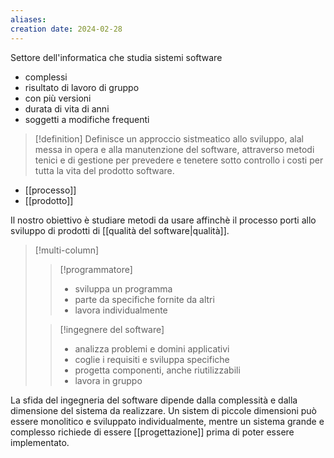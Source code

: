 ```yaml
---
aliases: 
creation date: 2024-02-28
---
```


Settore dell'informatica che studia sistemi software
- complessi
- risultato di lavoro di gruppo
- con più versioni
- durata di vita di anni
- soggetti a modifiche frequenti

>[!definition]
>Definisce un approccio sistmeatico allo sviluppo, alal messa in opera e alla manutenzione del software, attraverso metodi tenici e di gestione per prevedere e tenetere sotto controllo i costi per tutta la vita del prodotto software.


- [[processo]]
- [[prodotto]]

Il nostro obiettivo è studiare metodi da usare affinchè il processo porti allo sviluppo di prodotti di [[qualità del software|qualità]].


>[!multi-column]
>
>>[!programmatore]
>>- sviluppa un programma
>>- parte da specifiche fornite da altri
>>- lavora individualmente
>
>>[!ingegnere del software]
>>- analizza problemi e domini applicativi
>>- coglie i requisiti e sviluppa specifiche
>>- progetta componenti, anche riutilizzabili
>>- lavora in gruppo

La sfida del ingegneria del software dipende dalla complessità e dalla dimensione del sistema da realizzare.
Un sistem di piccole dimensioni può essere monolitico e sviluppato individualmente, mentre un sistema grande e complesso richiede di essere [[progettazione]] prima di poter essere implementato.